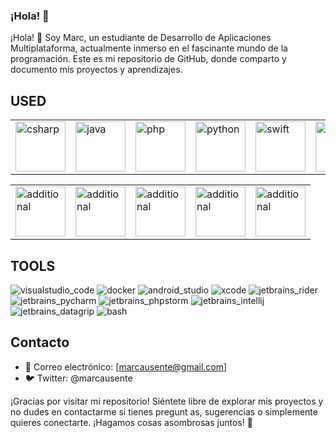 ### ¡Hola! 👋

¡Hola! 👋 Soy Marc, un estudiante de Desarrollo de Aplicaciones Multiplataforma, actualmente inmerso en el fascinante mundo de la programación. Este es mi repositorio de GitHub, donde comparto y documento mis proyectos y aprendizajes.

## USED

<div align="center">

<table style="border-collapse: collapse;">
  <tr>
    <td><img src="https://github.com/user-attachments/assets/a1e750da-6b97-44c9-84db-8625348611d1" alt="csharp" width="80"/></td>
    <td><img src="https://github.com/user-attachments/assets/7b083de8-24aa-46a1-83a1-65f605626489" alt="java" width="80"/></td>
    <td><img src="https://github.com/user-attachments/assets/dfd821d7-16b3-42ba-b8b6-5dd1f8ddcba0" alt="php" width="80"/></td>
    <td><img src="https://github.com/user-attachments/assets/00a0a736-e24f-4a09-9305-2f3dee4772b0" alt="python" width="80"/></td>
    <td><img src="https://github.com/user-attachments/assets/b9687a95-1f01-4fd3-b1f9-f047abd6c95c" alt="swift" width="80"/></td>
    <td><img src="https://github.com/user-attachments/assets/c68d4f93-d7d9-48c1-92d7-672a4bde4626" alt="html" width="80"/></td>
    <td><img src="https://github.com/user-attachments/assets/a749fec4-180b-46bd-b6c1-eae728e70d9a" alt="css3" width="80"/></td>
    <td><img src="https://github.com/user-attachments/assets/9377bcda-a67f-4934-85ad-ef645a549779" alt="unity" width="80"/></td>
  </tr>
</table>

<table style="border-collapse: collapse;">
  <tr>
    <td><img src="https://github.com/user-attachments/assets/c69d897a-556b-464b-a564-f01e3eb0aea8" alt="additional" width="80"/></td>
    <td><img src="https://github.com/user-attachments/assets/08ef10b1-6a27-42e2-9598-37b0917450c3" alt="additional" width="80"/></td>
    <td><img src="https://github.com/user-attachments/assets/7f327ae7-5e3c-409d-9930-facd9d37dcce" alt="additional" width="80"/></td>
    <td><img src="https://github.com/user-attachments/assets/2a8ac0c0-4a3c-4add-bc33-5f55b1c02ddf" alt="additional" width="80"/></td>
    <td><img src="https://github.com/user-attachments/assets/aebef539-8939-4e9b-a719-cf2eebd4de52" alt="additional" width="80"/></td>
  </tr>
</table>
</div>

## TOOLS

![visualstudio_code](https://github.com/user-attachments/assets/05bf36ad-918a-43ad-abfe-47c92921a4ca)
![docker](https://github.com/user-attachments/assets/a1840e34-8013-4637-a4d8-43af78d58a86)
![android_studio](https://github.com/user-attachments/assets/68d1ba0b-9cca-43f2-9161-d75827a546b8)
![xcode](https://github.com/user-attachments/assets/50798dc7-9126-4e61-b32a-02011526037e)
![jetbrains_rider](https://github.com/user-attachments/assets/6f37e406-6142-450d-9385-07941153d8a4)
![jetbrains_pycharm](https://github.com/user-attachments/assets/ec74a6be-cbd3-46ba-9355-72d74905c351)
![jetbrains_phpstorm](https://github.com/user-attachments/assets/97225a20-c17f-4d10-b86c-e674e55d2c5f)
![jetbrains_intellij](https://github.com/user-attachments/assets/21048440-8885-4a42-a2d1-16235ae7398a)
![jetbrains_datagrip](https://github.com/user-attachments/assets/63c924ab-14a6-42af-89d6-173138ec0815)
![bash](https://github.com/user-attachments/assets/7100662a-8b5f-42e5-9269-22cdd50e8065)

## Contacto
- 📧 Correo electrónico: [marcausente@gmail.com]
- 🐦 Twitter: @marcausente

¡Gracias por visitar mi repositorio! Siéntete libre de explorar mis proyectos y no dudes en contactarme si tienes pregunt
as, sugerencias o simplemente quieres conectarte. ¡Hagamos cosas asombrosas juntos! 🚀




